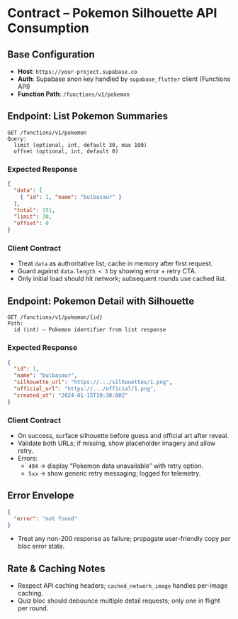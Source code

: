 # Contract – Pokemon Silhouette API Consumption

## Base Configuration
- **Host**: `https://your-project.supabase.co`
- **Auth**: Supabase anon key handled by `supabase_flutter` client (Functions API)
- **Function Path**: `/functions/v1/pokemon`

## Endpoint: List Pokemon Summaries

```
GET /functions/v1/pokemon
Query: 
  limit (optional, int, default 30, max 100)
  offset (optional, int, default 0)
```

### Expected Response
```json
{
  "data": [
    { "id": 1, "name": "bulbasaur" }
  ],
  "total": 151,
  "limit": 30,
  "offset": 0
}
```

### Client Contract
- Treat `data` as authoritative list; cache in memory after first request.
- Guard against `data.length < 3` by showing error + retry CTA.
- Only initial load should hit network; subsequent rounds use cached list.

## Endpoint: Pokemon Detail with Silhouette

```
GET /functions/v1/pokemon/{id}
Path:
  id (int) – Pokemon identifier from list response
```

### Expected Response
```json
{
  "id": 1,
  "name": "bulbasaur",
  "silhouette_url": "https://.../silhouettes/1.png",
  "official_url": "https://.../official/1.png",
  "created_at": "2024-01-15T10:30:00Z"
}
```

### Client Contract
- On success, surface silhouette before guess and official art after reveal.
- Validate both URLs; if missing, show placeholder imagery and allow retry.
- Errors:
  - `404` → display “Pokemon data unavailable” with retry option.
  - `5xx` → show generic retry messaging; logged for telemetry.

## Error Envelope
```json
{
  "error": "not found"
}
```
- Treat any non-200 response as failure; propagate user-friendly copy per bloc error state.

## Rate & Caching Notes
- Respect API caching headers; `cached_network_image` handles per-image caching.
- Quiz bloc should debounce multiple detail requests; only one in flight per round.

